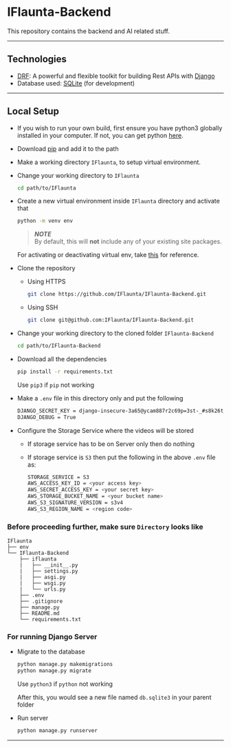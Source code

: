 # **IFlaunta-Backend** 

This repository contains the backend and AI related stuff.

---

## **Technologies**

* [DRF](www.django-rest-framework.org/): A powerful and flexible toolkit for building Rest APIs with [Django](https://www.djangoproject.com/)
* Database used: [SQLite](https://www.sqlite.org/index.html) (for development)

---

## **Local Setup**

* If you wish to run your own build, first ensure you have python3 globally installed in your computer. If not, you can get python [here](https://www.python.org/downloads/).

* Download [pip](https://pip.pypa.io/en/stable/installing/) and add it to the path

* Make a working directory `IFlaunta`, to setup virtual environment.

* Change your working directory to `IFlaunta`

    ```bash
    cd path/to/IFlaunta
    ```

* Create a new virtual environment inside `IFlaunta` directory and activate that

    ```bash
    python -m venv env
    ```

    > ***NOTE***  
    > By default, this will **not** include any of your existing site packages.

    For activating or deactivating virtual env, take [this](https://github.com/orgs/IFlaunta/teams/iflaunta-team/discussions/1) for reference.

* Clone the repository

  * Using HTTPS

    ```sh
    git clone https://github.com/IFlaunta/IFlaunta-Backend.git
    ```
  
  * Using SSH

    ```sh
    git clone git@github.com:IFlaunta/IFlaunta-Backend.git
    ```

* Change your working directory to the cloned folder `IFlaunta-Backend`

    ```bash
    cd path/to/IFlaunta-Backend
    ```

* Download all the dependencies

    ```bash
    pip install -r requirements.txt
    ```

    Use `pip3` if `pip` not working

* Make a `.env` file in this directory only and put the following

    ```bash
    DJANGO_SECRET_KEY = django-insecure-3a65@ycam887r2c69p=3st-_#s8k26t(-*h8@4ic_f1qo1*ow6
    DJANGO_DEBUG = True
    ```

* Configure the Storage Service where the videos will be stored

  * If storage service has to be on Server only then do nothing

  * If storage service is `S3` then put the following in the above `.env` file as:

    ```bash
    STORAGE_SERVICE = S3
    AWS_ACCESS_KEY_ID = <your access key>
    AWS_SECRET_ACCESS_KEY = <your secret key>
    AWS_STORAGE_BUCKET_NAME = <your bucket name>
    AWS_S3_SIGNATURE_VERSION = s3v4
    AWS_S3_REGION_NAME = <region code>
    ```

<!--
  * While putting `DEBUG = False`, remember to modify `ALLOWED_HOSTS` (for just quick reference, modify as `ALLOWED_HOSTS = ['*']`)

  * For generating a Django ***SECRET_KEY***, many different sites are there. This [site](https://miniwebtool.com/django-secret-key-generator/) can be used for quick reference.
-->

### Before proceeding further, make sure ```Directory``` looks like

```
IFlaunta
├── env
└── IFlaunta-Backend
    ├── iflaunta
    |   ├── __init__.py
    |   ├── settings.py
    |   ├── asgi.py
    |   ├── wsgi.py
    |   └── urls.py
    ├── .env
    ├── .gitignore
    ├── manage.py
    ├── README.md
    └── requirements.txt
```

### For running Django Server

* Migrate to the database

    ```bash
    python manage.py makemigrations
    python manage.py migrate
    ```

    Use `python3` if `python` not working

    After this, you would see a new file named `db.sqlite3` in your parent folder

* Run server

    ```sh
    python manage.py runserver
    ```

---
